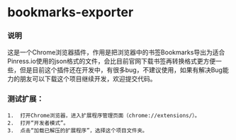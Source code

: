 # bookmarks-exporter

### 说明
这是一个Chrome浏览器插件，作用是把浏览器中的书签Bookmarks导出为适合Pinress.io使用的json格式的文件，会比目前官网下载书签再转换格式更方便一些，但是目前这个插件还在开发中，有很多bug，不建议使用，如果有解决Bug能力的朋友可以下载这个项目继续开发，欢迎提交代码。


### 测试扩展：
	1.	打开Chrome浏览器，进入扩展程序管理页面（chrome://extensions/）。
	2.	打开“开发者模式”。
	3.	点击“加载已解压的扩展程序”，选择这个项目文件夹。